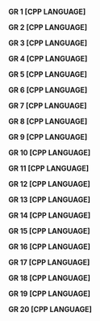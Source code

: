 **GR 1 [CPP LANGUAGE]**

**GR 2 [CPP LANGUAGE]**

**GR 3 [CPP LANGUAGE]**

**GR 4 [CPP LANGUAGE]**

**GR 5 [CPP LANGUAGE]**

**GR 6 [CPP LANGUAGE]**

**GR 7 [CPP LANGUAGE]**

**GR 8 [CPP LANGUAGE]**

**GR 9 [CPP LANGUAGE]**

**GR 10 [CPP LANGUAGE]**

**GR 11 [CPP LANGUAGE]**

**GR 12 [CPP LANGUAGE]**

**GR 13 [CPP LANGUAGE]**

**GR 14 [CPP LANGUAGE]**

**GR 15 [CPP LANGUAGE]**

**GR 16 [CPP LANGUAGE]**

**GR 17 [CPP LANGUAGE]**

**GR 18 [CPP LANGUAGE]**

**GR 19 [CPP LANGUAGE]**

**GR 20 [CPP LANGUAGE]**

